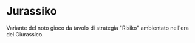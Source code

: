 # Jurassiko

Variante del noto gioco da tavolo di strategia "Risiko" ambientato nell'era del Giurassico.
